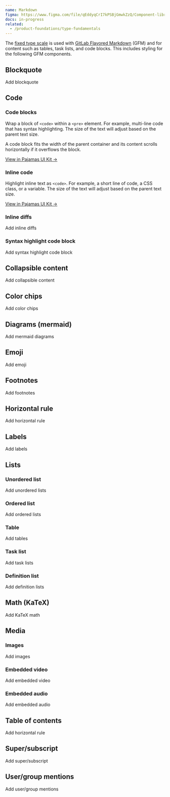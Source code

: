 ```yaml
---
name: Markdown
figma: https://www.figma.com/file/qEddyqCrI7kPSBjGmwkZzQ/Component-library?node-id=19965%3A0
docs: in-progress
related:
  - /product-foundations/type-fundamentals
---
```


The [fixed type scale](/product-foundations/type-fundamentals#type-scale) is used with [GitLab Flavored Markdown](https://docs.gitlab.com/ee/user/markdown.html) (GFM) and for content such as tables, task lists, and code blocks. This includes styling for the following GFM components.

## Blockquote

<todo>Add blockquote</todo>

## Code

### Code blocks

Wrap a block of `<code>` within a `<pre>` element. For example, multi-line code that has syntax highlighting. The size of the text will adjust based on the parent text size.

A code block fits the width of the parent container and its content scrolls horizontally if it overflows the block.

[View in Pajamas UI Kit →](https://www.figma.com/file/qEddyqCrI7kPSBjGmwkZzQ/Component-library?node-id=19965%3A13)

### Inline code

Highlight inline text as `<code>`. For example, a short line of code, a CSS class, or a variable. The size of the text will adjust based on the parent text size.

[View in Pajamas UI Kit →](https://www.figma.com/file/qEddyqCrI7kPSBjGmwkZzQ/Component-library?node-id=29627%3A56)

### Inline diffs

<todo>Add inline diffs</todo>

### Syntax highlight code block

<todo>Add syntax highlight code block</todo>

## Collapsible content

<todo>Add collapsible content</todo>

## Color chips

<todo>Add color chips</todo>

## Diagrams (mermaid)

<todo>Add mermaid diagrams</todo>

## Emoji

<todo>Add emoji</todo>

## Footnotes

<todo>Add footnotes</todo>

## Horizontal rule

<todo>Add horizontal rule</todo>

## Labels

<todo>Add labels</todo>

## Lists

### Unordered list

<todo>Add unordered lists</todo>

### Ordered list

<todo>Add ordered lists</todo>

### Table

<todo>Add tables</todo>

### Task list

<todo>Add task lists</todo>

### Definition list

<todo>Add definition lists</todo>

## Math (KaTeX)

<todo>Add KaTeX math</todo>

## Media

### Images

<todo>Add images</todo>

### Embedded video

<todo>Add embedded video</todo>

### Embedded audio

<todo>Add embedded audio</todo>

## Table of contents

<todo>Add horizontal rule</todo>

## Super/subscript

<todo>Add super/subscript</todo>

## User/group mentions

<todo>Add user/group mentions</todo>
